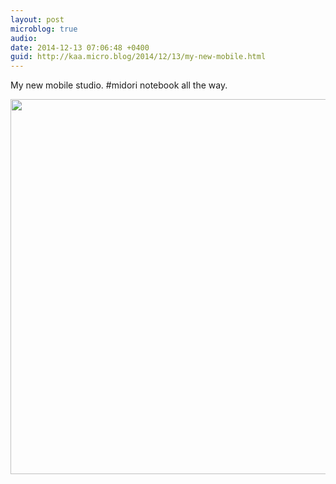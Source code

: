 ```yaml
---
layout: post
microblog: true
audio: 
date: 2014-12-13 07:06:48 +0400
guid: http://kaa.micro.blog/2014/12/13/my-new-mobile.html
---
```

My new mobile studio. #midori notebook all the way.

<img src="https://www.kaa.bz/uploads/2018/c626c7f692.jpg" width="600" height="600" />
